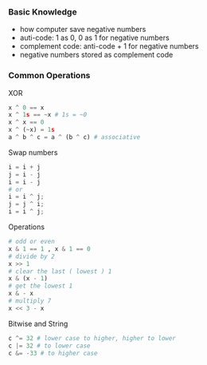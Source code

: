 ### Basic Knowledge

* how computer save negative numbers
* auti-code: 1 as 0, 0 as 1 for negative numbers
* complement code: anti-code + 1 for negative numbers
* negative numbers stored as complement code

### Common Operations

XOR

```py
x ^ 0 == x
x ^ 1s == ~x # 1s = ~0
x ^ x == 0
x ^ (~x) = 1s
a ^ b ^ c = a ^ (b ^ c) # associative
```

Swap numbers

```py
i = i + j
j = i - j
i = i - j
# or
i = i ^ j;
j = j ^ i;
i = i ^ j;
```

Operations

```py
# odd or even
x & 1 == 1 , x & 1 == 0
# divide by 2
x >> 1
# clear the last ( lowest ) 1
x & (x - 1)
# get the lowest 1
x & - x 
# multiply 7
x << 3 - x
```

Bitwise and String

```py
c ^= 32 # lower case to higher, higher to lower
c |= 32 # to lower case
c &= -33 # to higher case
```



